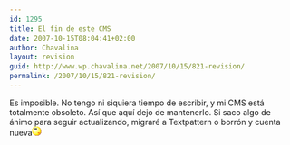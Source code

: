 ```yaml
---
id: 1295
title: El fin de este CMS
date: 2007-10-15T08:04:41+02:00
author: Chavalina
layout: revision
guid: http://www.wp.chavalina.net/2007/10/15/821-revision/
permalink: /2007/10/15/821-revision/
---
```

Es imposible. No tengo ni siquiera tiempo de escribir, y mi CMS está totalmente obsoleto. Así que aquí dejo de mantenerlo. Si saco algo de ánimo para seguir actualizando, migraré a Textpattern o borrón y cuenta nueva![emo](/imagenes/emoticonos/pensativo.gif)